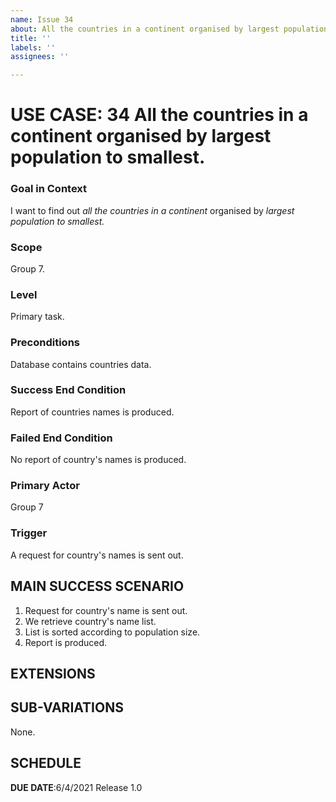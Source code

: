 ```yaml
---
name: Issue 34
about: All the countries in a continent organised by largest population to smallest.
title: ''
labels: ''
assignees: ''

---
```


# USE CASE: 34 All the countries in a continent organised by largest population to smallest.

### Goal in Context

I want to find out *all the countries in a continent* organised by *largest population to smallest.*

### Scope

Group 7.

### Level

Primary task.

### Preconditions

Database contains countries data.

### Success End Condition

Report of countries names is produced.

### Failed End Condition

No report of country's names is produced.

### Primary Actor

Group 7

### Trigger

A request for country's names is sent out.

## MAIN SUCCESS SCENARIO

1. Request for country's name is sent out.
2. We retrieve country's name list.
3. List is sorted according to population size.
4. Report is produced.

## EXTENSIONS

## SUB-VARIATIONS

None.

## SCHEDULE

**DUE DATE**:6/4/2021 Release 1.0
